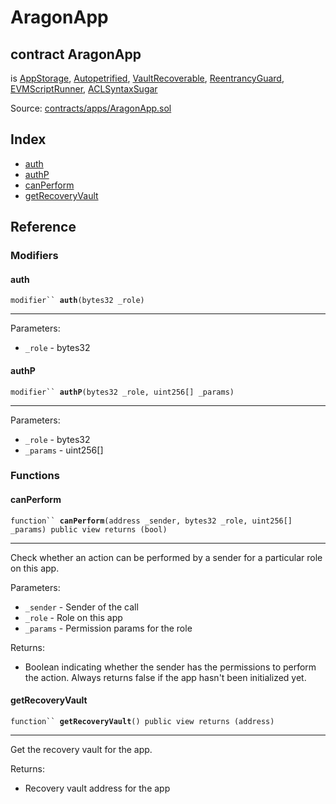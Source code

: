 # AragonApp

## contract AragonApp

is [AppStorage](appstorage.md), [Autopetrified](../common/autopetrified.md), [VaultRecoverable](../common/vaultrecoverable.md), [ReentrancyGuard](../common/reentrancyguard.md), [EVMScriptRunner](../evmscript/evmscriptrunner.md), [ACLSyntaxSugar](../acl/aclsyntaxsugar.md)

Source: [contracts/apps/AragonApp.sol](https://github.com/aragon/aragonOS/blob/v4.4.0/contracts/apps/AragonApp.sol)

## Index

* [auth](aragonapp.md#auth)
* [authP](aragonapp.md#authp)
* [canPerform](aragonapp.md#canperform)
* [getRecoveryVault](aragonapp.md#getrecoveryvault)

## Reference

### Modifiers

#### **auth** <a href="#auth" id="auth"></a>

`modifier`` `**`auth`**`(bytes32 _role)`

***

Parameters:

* `_role` - bytes32

#### **authP** <a href="#authp" id="authp"></a>

`modifier`` `**`authP`**`(bytes32 _role, uint256[] _params)`

***

Parameters:

* `_role` - bytes32
* `_params` - uint256\[]

### Functions

#### **canPerform** <a href="#canperform" id="canperform"></a>

`function`` `**`canPerform`**`(address _sender, bytes32 _role, uint256[] _params) public view returns (bool)`

***

Check whether an action can be performed by a sender for a particular role on this app.

Parameters:

* `_sender` - Sender of the call
* `_role` - Role on this app
* `_params` - Permission params for the role

Returns:

* Boolean indicating whether the sender has the permissions to perform the action. Always returns false if the app hasn't been initialized yet.

#### **getRecoveryVault** <a href="#getrecoveryvault" id="getrecoveryvault"></a>

`function`` `**`getRecoveryVault`**`() public view returns (address)`

***

Get the recovery vault for the app.

Returns:

* Recovery vault address for the app

